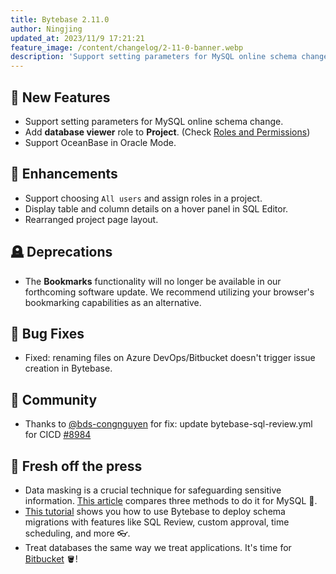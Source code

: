 ```yaml
---
title: Bytebase 2.11.0
author: Ningjing
updated_at: 2023/11/9 17:21:21
feature_image: /content/changelog/2-11-0-banner.webp
description: 'Support setting parameters for MySQL online schema change.'
---
```


## 🚀 New Features

- Support setting parameters for MySQL online schema change.
- Add **database viewer** role to **Project**. (Check [Roles and Permissions](/docs/concepts/roles-and-permissions/))
- Support OceanBase in Oracle Mode.

## 🎄 Enhancements

- Support choosing `All users` and assign roles in a project.
- Display table and column details on a hover panel in SQL Editor.
- Rearranged project page layout.

## 🪦 Deprecations

- The **Bookmarks** functionality will no longer be available in our forthcoming software update. We recommend utilizing your browser's bookmarking capabilities as an alternative.

## 🐞 Bug Fixes

- Fixed: renaming files on Azure DevOps/Bitbucket doesn't trigger issue creation in Bytebase.

## 🎠 Community

- Thanks to [@bds-congnguyen](https://github.com/bds-congnguyen) for fix: update bytebase-sql-review.yml for CICD [#8984](https://github.com/bytebase/bytebase/pull/8984)

## 📰 Fresh off the press

- Data masking is a crucial technique for safeguarding sensitive information. [This article](/blog/mysql-data-masking/) compares three methods to do it for MySQL 🐬.
- [This tutorial](/docs/tutorials/deploy-schema-migration/) shows you how to use Bytebase to deploy schema migrations with features like SQL Review, custom approval, time scheduling, and more 👓.
- Treat databases the same way we treat applications. It's time for [Bitbucket](/docs/tutorials/database-cicd-best-practice-with-bitbucket/) 🪣!

<IncludeBlock url="/docs/get-started/install/install-upgrade"></IncludeBlock>
